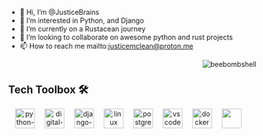 - 👋 Hi, I’m @JusticeBrains
- 👀 I’m interested in Python, and Django
- 🌱 I’m currently on a Rustacean journey
- 💞️ I’m looking to collaborate on awesome python and rust projects
- 📫 How to reach me mailto:justicemclean@proton.me


<p align="right"> <img src="https://komarev.com/ghpvc/?username=JusticeBrains&label=Profile%20views&color=0eb493&style=flat" alt="beebombshell" /> </p>

<h2 align="left">Tech Toolbox 🛠️</h2>

<div align="center">
   <img src="https://cdn.jsdelivr.net/gh/devicons/devicon/icons/python/python-original.svg" height="40" alt="python-logo" />
  <img width="12" />
   <img src="https://cdn.jsdelivr.net/gh/devicons/devicon/icons/digitalocean/digitalocean-original.svg" height="40" alt="digital-ocean-log" />  
  <img width="12" />
   <img src="https://cdn.jsdelivr.net/gh/devicons/devicon/icons/django/django-plain.svg" height="40" alt="django-logo" />
  <img width="12" />
   <img src="https://cdn.jsdelivr.net/gh/devicons/devicon/icons/linux/linux-original.svg" height="40" alt="linux" />
  <img width="12" />
   <img src="https://cdn.jsdelivr.net/gh/devicons/devicon/icons/postgresql/postgresql-original.svg" height="40" alt="postgres" />
  <img width="12" />
    <img src="https://cdn.jsdelivr.net/gh/devicons/devicon/icons/vscode/vscode-original.svg" height="40" alt="vscode"/>
  <img width="12" />
   <img src="https://cdn.jsdelivr.net/gh/devicons/devicon/icons/docker/docker-original.svg" height="40" alt="docker" />
  <img width="12" />
   <img src="https://cdn.jsdelivr.net/gh/devicons/devicon/icons/googlecloud/googlecloud-original.svg" height="40" />
  <img width="12" />


</div>
